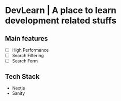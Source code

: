 # DevLearn | A place to learn development related stuffs


## Main features 
- [ ] High Performance
- [ ] Search Filtering
- [ ] Search Form

## Tech Stack
- Nextjs
- Sanity
 